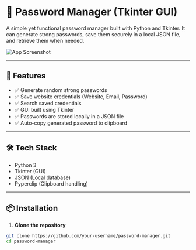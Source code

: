 # 🔐 Password Manager (Tkinter GUI)

A simple yet functional password manager built with Python and Tkinter. It can generate strong passwords, save them securely in a local JSON file, and retrieve them when needed.

![App Screenshot](./logo.png)

---

## 🚀 Features

- ✅ Generate random strong passwords
- ✅ Save website credentials (Website, Email, Password)
- ✅ Search saved credentials
- ✅ GUI built using Tkinter
- ✅ Passwords are stored locally in a JSON file
- ✅ Auto-copy generated password to clipboard

---

## 🛠 Tech Stack

- Python 3
- Tkinter (GUI)
- JSON (Local database)
- Pyperclip (Clipboard handling)

---

## 📦 Installation

1. **Clone the repository**

```bash
git clone https://github.com/your-username/password-manager.git
cd password-manager
